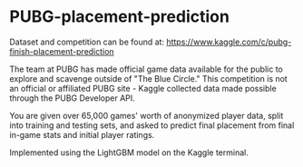 # PUBG-placement-prediction

Dataset and competition can be found at: https://www.kaggle.com/c/pubg-finish-placement-prediction

The team at PUBG has made official game data available for the public to explore and scavenge outside of "The Blue Circle." This competition is not an official or affiliated PUBG site - Kaggle collected data made possible through the PUBG Developer API.

You are given over 65,000 games' worth of anonymized player data, split into training and testing sets, and asked to predict final placement from final in-game stats and initial player ratings.

Implemented using the LightGBM model on the Kaggle terminal.

